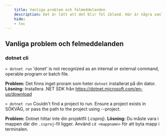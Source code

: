 ```yaml
---
    title: Vanliga problem och felmeddelanden
    description: Det är lätt att det blir fel ibland. Här är några vanliga problem och hur du kan lösa dem.
    hide: 
    - toc
---
```


## Vanliga problem och felmeddelanden

### dotnet cli

`> dotnet run`
'donet' is not recognized as an internal or external command, operable program or batch file.

**Problem:** Det finns inget proram som heter `dotnet` installerat på din dator.
**Lösning:** Installera .NET SDK från https://dotnet.microsoft.com/en-us/download

`> dotnet run`
Couldn't find a project to run. Ensure a project exists in SÖKVÄG, or pass the path to the project using --project.

**Problem:** Dotnet hittar inte din projektfil (.csproj).
**Lösning:** Du måste vara i mappen där din `.csproj`-fil ligger. Använd `cd <mappnamn>` för att byta mapp i terminalen.
